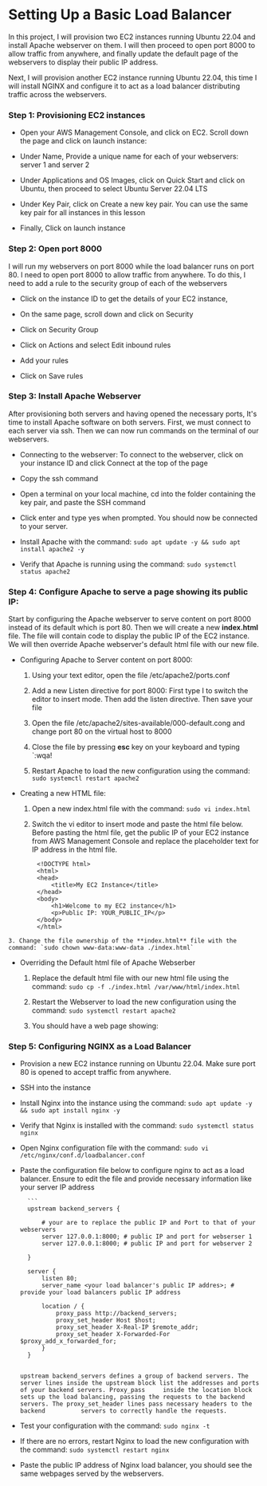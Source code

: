 # Setting Up a Basic Load Balancer

In this project, I will provision two EC2 instances running Ubuntu 22.04 and install Apache webserver on them. I will then proceed to open port 8000 to allow traffic from anywhere, and finally update the default page of the webservers to display their public IP address.

Next, I will provision another EC2 instance running Ubuntu 22.04, this time I will install NGINX and configure it to act as a load balancer distributing traffic across the webservers. 

### Step 1: Provisioning EC2 instances

- Open your AWS Management Console, and click on EC2. Scroll down the page and click on launch instance:

- Under Name, Provide a unique name for each of your webservers: server 1 and server 2

- Under Applications and OS Images, click on Quick Start and click on Ubuntu, then proceed to select Ubuntu Server 22.04 LTS

- Under Key Pair, click on Create a new key pair. You can use the same key pair for all instances in this lesson

- Finally, Click on launch instance

### Step 2: Open port 8000
I will run my webservers on port 8000 while the load balancer runs on port 80. I need to open port 8000 to allow traffic from anywhere. To do this, I need to add a rule to the security group of each of the webservers

- Click on the instance ID to get the details of your EC2 instance,

- On the same page, scroll down and click on Security

- Click on Security Group

- Click on Actions and select Edit inbound rules

- Add your rules

- Click on Save rules

### Step 3: Install Apache Webserver
After provisioning both servers and having opened the necessary ports, It's time to install Apache software on both servers. First, we must connect to each server via ssh. Then we can now run commands on the terminal of our webservers.

- Connecting to the webserver: To connect to the webserver, click on your instance ID and click Connect at the top of the page

- Copy the ssh command

- Open a terminal on your local machine, cd into the folder containing the key pair, and paste the SSH command

- Click enter and type yes when prompted. You should now be connected to your server.

- Install Apache with the command: `sudo apt update -y && sudo apt install apache2 -y`

- Verify that Apache is running using the command: `sudo systemctl status apache2`

### Step 4: Configure Apache to serve a page showing its public IP:

Start by configuring the Apache webserver to serve content on port 8000 instead of its default which is port 80. Then we will create a new **index.html** file. The file will contain code to display the public IP of the EC2 instance. We will then override Apache webserver's default html file with our new file.

- Configuring Apache to Server content on port 8000:

    1. Using your text editor, open the file /etc/apache2/ports.conf
 
    2. Add a new Listen directive for port 8000: First type I to switch the editor to insert mode. Then add the listen directive. Then save your file
 
    3. Open the file /etc/apache2/sites-available/000-default.cong and change port 80 on the virtual host to 8000
 
    4. Close the file by pressing **esc** key on your keyboard and typing `:wqa!
 
    5. Restart Apache to load the new configuration using the command: `sudo systemctl restart apache2`

- Creating a new HTML file:

    1. Open a new index.html file with the command: `sudo vi index.html`
 
    2. Switch the vi editor to insert mode and paste the html file below. Before pasting the html file, get the public IP of your EC2 instance from AWS Management Console           and replace the placeholder text for IP address in the html file.

```
        <!DOCTYPE html>
        <html>
        <head>
            <title>My EC2 Instance</title>
        </head>
        <body>
            <h1>Welcome to my EC2 instance</h1>
            <p>Public IP: YOUR_PUBLIC_IP</p>
        </body>
        </html>
```

    3. Change the file ownership of the **index.html** file with the command: `sudo chown www-data:www-data ./index.html`

- Overriding the Default html file of Apache Webserber
   
    1. Replace the default html file with our new html file using the command: `sudo cp -f ./index.html /var/www/html/index.html`
 
    2. Restart the Webserver to load the new configuration using the command: `sudo systemctl restart apache2`
 
    3. You should have a web page showing:
 
### Step 5: Configuring NGINX as a Load Balancer

- Provision a new EC2 instance running on Ubuntu 22.04. Make sure port 80 is opened to accept traffic from anywhere.

- SSH into the instance

- Install Nginx into the instance using the command: `sudo apt update -y && sudo apt install nginx -y`

- Verify that Nginx is installed with the command: `sudo systemctl status nginx`

- Open Nginx configuration file with the command: `sudo vi /etc/nginx/conf.d/loadbalancer.conf`

- Paste the configuration file below to configure nginx to act as a load balancer. Ensure to edit the file and provide necessary information like your server IP address

        ```  
        upstream backend_servers {

            # your are to replace the public IP and Port to that of your webservers
            server 127.0.0.1:8000; # public IP and port for webserser 1
            server 127.0.0.1:8000; # public IP and port for webserver 2

        }

        server {
            listen 80;
            server_name <your load balancer's public IP addres>; # provide your load balancers public IP address

            location / {
                proxy_pass http://backend_servers;
                proxy_set_header Host $host;
                proxy_set_header X-Real-IP $remote_addr;
                proxy_set_header X-Forwarded-For $proxy_add_x_forwarded_for;
            }
        }
  ```

  upstream backend_servers defines a group of backend servers. The server lines inside the upstream block list the addresses and ports of your backend servers. Proxy_pass     inside the location block sets up the load balancing, passing the requests to the backend servers. The proxy_set_header lines pass necessary headers to the backend          servers to correctly handle the requests.

- Test your configuration with the command: `sudo nginx -t`

- If there are no errors, restart Nginx to load the new configuration with the command: `sudo systemctl restart nginx`

- Paste the public IP address of Nginx load balancer, you should see the same webpages served by the webservers.



    










    


